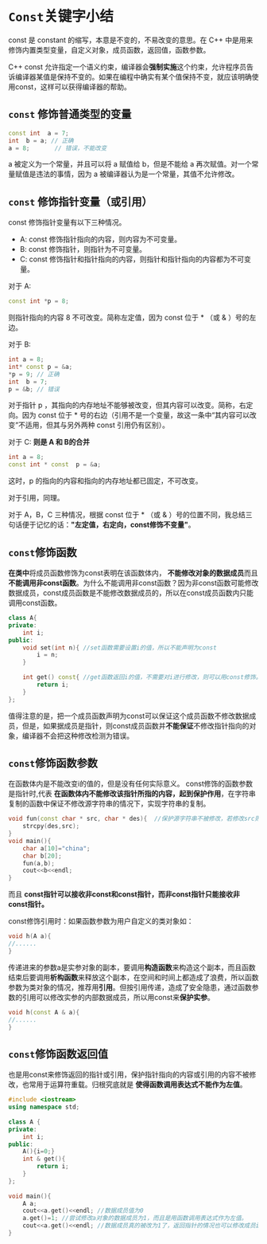 # `Const`关键字小结

const 是 constant 的缩写，本意是不变的，不易改变的意思。在 C++ 中是用来修饰内置类型变量，自定义对象，成员函数，返回值，函数参数。

C++ const 允许指定一个语义约束，编译器会**强制实施**这个约束，允许程序员告诉编译器某值是保持不变的。如果在编程中确实有某个值保持不变，就应该明确使用const，这样可以获得编译器的帮助。

## `const` 修饰普通类型的变量

```cpp
const int  a = 7; 
int  b = a; // 正确
a = 8;       // 错误，不能改变
```

a 被定义为一个常量，并且可以将 a 赋值给 b，但是不能给 a 再次赋值。对一个常量赋值是违法的事情，因为 a 被编译器认为是一个常量，其值不允许修改。

## `const` 修饰指针变量（或引用）

const 修饰指针变量有以下三种情况。

- A: const 修饰指针指向的内容，则内容为不可变量。
- B: const 修饰指针，则指针为不可变量。
- C: const 修饰指针和指针指向的内容，则指针和指针指向的内容都为不可变量。

对于 A:

```cpp
const int *p = 8;
```

则指针指向的内容 8 不可改变。简称左定值，因为 const 位于 * （或 & ）号的左边。

对于 B:

```cpp
int a = 8;
int* const p = &a;
*p = 9; // 正确
int  b = 7;
p = &b; // 错误
```

对于指针 p ，其指向的内存地址不能够被改变，但其内容可以改变。简称，右定向。因为 const 位于 * 号的右边（引用不是一个变量，故这一条中“其内容可以改变”不适用，但其与另外两种 const 引用仍有区别）。

对于 C: **则是 A 和 B的合并**

```cpp
int a = 8;
const int * const  p = &a;
```

这时，p 的指向的内容和指向的内存地址都已固定，不可改变。

对于引用，同理。

对于 A，B，C 三种情况，根据 const 位于 * （或 & ）号的位置不同，我总结三句话便于记忆的话：**"左定值，右定向，const修饰不变量"**。

## `const`修饰函数

**在类中**将成员函数修饰为const表明在该函数体内， **不能修改对象的数据成员**而且**不能调用非const函数**。为什么不能调用非const函数？因为非const函数可能修改数据成员，const成员函数是不能修改数据成员的，所以在const成员函数内只能调用const函数。

```cpp
class A{
private:
	int i;
public:
	void set(int n){ //set函数需要设置i的值，所以不能声明为const
		i = n;
	}
 
	int get() const{ //get函数返回i的值，不需要对i进行修改，则可以用const修饰。防止在函数体内对i进行修改。
		return i;
	}
};
```

值得注意的是，把一个成员函数声明为const可以保证这个成员函数不修改数据成员，但是，如果据成员是指针，则const成员函数并**不能保证**不修改指针指向的对象，编译器不会把这种修改检测为错误。

## `const`修饰函数参数

在函数体内是不能改变i的值的，但是没有任何实际意义。
const修饰的函数参数是指针时,代表 **在函数体内不能修改该指针所指的内容，起到保护作用**，在字符串复制的函数中保证不修改源字符串的情况下，实现字符串的复制。

```cpp
void fun(const char * src, char * des){  //保护源字符串不被修改，若修改src则编译可能出错。
	strcpy(des,src);
}
void main(){
	char a[10]="china";
	char b[20];
	fun(a,b);
	cout<<b<<endl;
}
```

而且 **const指针可以接收非const和const指针，而非const指针只能接收非const指针。**

const修饰引用时：如果函数参数为用户自定义的类对象如：

```cpp
void h(A a){
//......
}
```

传递进来的参数a是实参对象的副本，要调用**构造函数**来构造这个副本，而且函数结束后要调用**析构函数**来释放这个副本，在空间和时间上都造成了浪费，所以函数参数为类对象的情况，推荐用**引用**。但按引用传递，造成了安全隐患，通过函数参数的引用可以修改实参的内部数据成员，所以用const来**保护实参**。

```cpp
void h(const A & a){
//......
}
```

## `const`修饰函数返回值

也是用const来修饰返回的指针或引用，保护指针指向的内容或引用的内容不被修改，也常用于运算符重载。归根究底就是 **使得函数调用表达式不能作为左值**。

```cpp
#include <iostream>  
using namespace std;  
  
class A {
private:
	int i;
public:
	A(){i=0;}
	int & get(){
		return i;
	}
};
 
void main(){
	A a;
	cout<<a.get()<<endl; //数据成员值为0
	a.get()=1; //尝试修改a对象的数据成员为1，而且是用函数调用表达式作为左值。
	cout<<a.get()<<endl; //数据成员真的被改为1了，返回指针的情况也可以修改成员i的值，所以为了安全起见最好在返回值加上const，使得函数调用表达式不能作为左值
}
```

